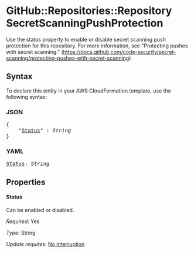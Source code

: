 # GitHub::Repositories::Repository SecretScanningPushProtection

Use the status property to enable or disable secret scanning push protection for this repository. For more information, see "Protecting pushes with secret scanning." (https://docs.github.com/code-security/secret-scanning/protecting-pushes-with-secret-scanning)

## Syntax

To declare this entity in your AWS CloudFormation template, use the following syntax:

### JSON

<pre>
{
    "<a href="#status" title="Status">Status</a>" : <i>String</i>
}
</pre>

### YAML

<pre>
<a href="#status" title="Status">Status</a>: <i>String</i>
</pre>

## Properties

#### Status

Can be enabled or disabled.

_Required_: Yes

_Type_: String

_Update requires_: [No interruption](https://docs.aws.amazon.com/AWSCloudFormation/latest/UserGuide/using-cfn-updating-stacks-update-behaviors.html#update-no-interrupt)

